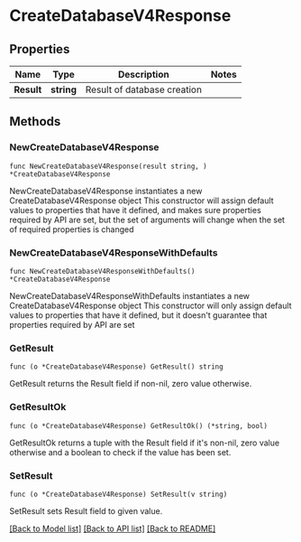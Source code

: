 # CreateDatabaseV4Response

## Properties

Name | Type | Description | Notes
------------ | ------------- | ------------- | -------------
**Result** | **string** | Result of database creation | 

## Methods

### NewCreateDatabaseV4Response

`func NewCreateDatabaseV4Response(result string, ) *CreateDatabaseV4Response`

NewCreateDatabaseV4Response instantiates a new CreateDatabaseV4Response object
This constructor will assign default values to properties that have it defined,
and makes sure properties required by API are set, but the set of arguments
will change when the set of required properties is changed

### NewCreateDatabaseV4ResponseWithDefaults

`func NewCreateDatabaseV4ResponseWithDefaults() *CreateDatabaseV4Response`

NewCreateDatabaseV4ResponseWithDefaults instantiates a new CreateDatabaseV4Response object
This constructor will only assign default values to properties that have it defined,
but it doesn't guarantee that properties required by API are set

### GetResult

`func (o *CreateDatabaseV4Response) GetResult() string`

GetResult returns the Result field if non-nil, zero value otherwise.

### GetResultOk

`func (o *CreateDatabaseV4Response) GetResultOk() (*string, bool)`

GetResultOk returns a tuple with the Result field if it's non-nil, zero value otherwise
and a boolean to check if the value has been set.

### SetResult

`func (o *CreateDatabaseV4Response) SetResult(v string)`

SetResult sets Result field to given value.



[[Back to Model list]](../README.md#documentation-for-models) [[Back to API list]](../README.md#documentation-for-api-endpoints) [[Back to README]](../README.md)


